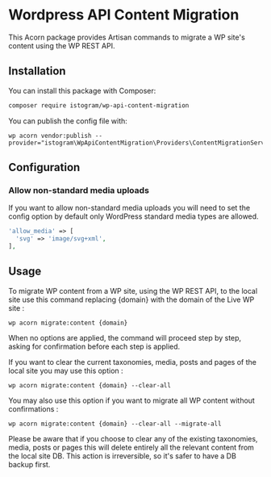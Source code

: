 # Wordpress API Content Migration

This Acorn package provides Artisan commands to migrate a WP site's content using the WP REST API. 

## Installation

You can install this package with Composer:

```bash
composer require istogram/wp-api-content-migration
```

You can publish the config file with:

```shell
wp acorn vendor:publish --provider="istogram\WpApiContentMigration\Providers\ContentMigrationServiceProvider"
```

## Configuration

### Allow non-standard media uploads

If you want to allow non-standard media uploads you will need to set the config option by default only WordPress standard media types are allowed. 

```php
'allow_media' => [
  'svg' => 'image/svg+xml',
],
```

## Usage

To migrate WP content from a WP site, using the WP REST API, to the local site use this command replacing {domain} with the domain of the Live WP site :

```shell
wp acorn migrate:content {domain}
```

When no options are applied, the command will proceed step by step, asking for confirmation before each step is applied.

If you want to clear the current taxonomies, media, posts and pages of the local site you may use this option :

```shell
wp acorn migrate:content {domain} --clear-all
```

You may also use this option if you want to migrate all WP content without confirmations :

```shell
wp acorn migrate:content {domain} --clear-all --migrate-all
```

Please be aware that if you choose to clear any of the existing taxonomies, media, posts or pages this will delete entirely all the relevant content from the local site DB. This action is irreversible, so it's safer to have a DB backup first.

